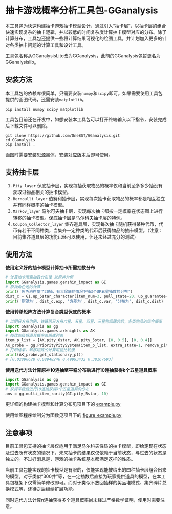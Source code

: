 # 抽卡游戏概率分析工具包-GGanalysis

本工具包为快速构建抽卡游戏抽卡模型设计，通过引入“抽卡层”，以抽卡层的组合快速实现复杂的抽卡逻辑，并以较低的时间复杂度计算抽卡模型对应的分布。除了计算分布，工具包还提供一些将计算结果可视化的绘图工具，并计划加入更多的针对各类抽卡问题的计算工具和设计工具。

工具包名称从GGanalysisLite改为GGanalysis，此前的GGanalysis包暂更名为GGanalysislib。

## 安装方法

本工具包的依赖库很简单，只需要安装`numpy`和`scipy`即可。如果需要使用工具包提供的画图代码，还需安装`matplotlib`。

``` shell
pip install numpy scipy matplotlib
```

工具包目前还在开发中，如想安装本工具包可以打开终端输入以下指令，安装完成后下载文件可以删除。

```shell
git clone https://github.com/OneBST/GGanalysis.git
cd GGanalysis
pip install .
```

画图时需要安装[思源黑体](https://github.com/adobe-fonts/source-han-sans)，安装[对应版本](https://github.com/adobe-fonts/source-han-sans/releases/download/2.004R/SourceHanSansSC.zip)后即可使用。

## 支持抽卡层

1. `Pity_layer` 保底抽卡层，实现每抽获取物品的概率仅和当前至多多少抽没有获取过物品相关的抽卡模型。
2. `Bernoulli_layer` 伯努利抽卡层，实现每次抽卡获取物品的概率都是相互独立并有同样概率的抽卡模型。
3. `Markov_layer` 马尔可夫抽卡层，实现每次抽卡都按一定概率在状态图上进行转移的抽卡模型。保底抽卡层是马尔科夫抽卡层的特例。
3. `Coupon_Collector_layer` 集齐道具层，实现每次抽卡随机获得某种代币，代币有若干不同种类，当集齐一定种类的代币后获得物品的抽卡模型。（注意：目前集齐道具层的功能已经可以使用，但还未经过充分的测试）

## 使用方法

**使用定义好的抽卡模型计算抽卡所需抽数分布**

``` python
# 计算抽卡所需抽数分布律 以原神为例
import GGanalysis.games.genshin_impact as GI
# 原神角色池的计算
print('角色池在垫了20抽，有大保底的情况下抽3个UP五星抽数的分布')
dist_c = GI.up_5star_character(item_num=3, pull_state=20, up_guarantee=1)
print('期望为', dist_c.exp, '方差为', dist_c.var, '分布为', dist_c.dist)
```

**使用转移矩阵方法计算复合类型保底的概率**

``` python
# 以明日方舟为例，计算明日方舟六星、五星、四星、三星物品耦合后，各类物品的综合概率
import GGanalysis as gg
import GGanalysis.games.arknights as AK
# 按优先级将道具概率表组成列表
item_p_list = [AK.pity_6star, AK.pity_5star, [0, 0.5], [0, 0.4]]
AK_probe = gg.PriorityPitySystem(item_p_list, extra_state=1, remove_pity=True)
# 打印结果，转移矩阵的计算可能比较慢
print(AK_probe.get_stationary_p())
# [0.02890628 0.08948246 0.49993432 0.38167693]
```

**使用迭代方法计算原神10连抽至平稳分布后进行10连抽获得k个五星道具概率**

``` python
import GGanalysis as gg
import GGanalysis.games.genshin_impact as GI
# 获得平稳后进行10连抽获得k个五星道具的分布
ans = gg.multi_item_rarity(GI.pity_5star, 10)
```

更详细的构建抽卡模型和计算分布见项目下的 [example.py](https://github.com/OneBST/GGanalysisLite/blob/main/example.py)

使用绘图程序绘制分为函数见项目下的 [figure_example.py](https://github.com/OneBST/GGanalysisLite/blob/main/figure_example.py)

## 注意事项

目前工具包支持的抽卡层仅适用于满足马尔科夫性质的抽卡模型，即给定现在状态及过去所有状态的情况下，未来抽卡的结果仅仅依赖于当前状态，与过去的状态是独立的。不过好消息是，游戏的抽卡系统基本都满足这样的性质。

当前工具包能实现的抽卡模型是有限的，仅能实现能被给出的四种抽卡层组合出来的模型。对于类似“300井”等，在一定抽数后直接为玩家提供道具的模型，在本工具包框架下仅需简单修改即可。而对于类似不放回抽样的奖品堆模式、集齐碎片兑换模式等，还待之后继续扩展功能。

同时迭代方法计算n连抽获得多个道具概率尚未经过严格数学证明，使用时需要注意。